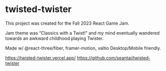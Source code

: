 # twisted-twister

This project was created for the Fall 2023 React Game Jam.

Jam theme was “Classics with a Twist!” and my mind eventually wandered towards an awkward childhood playing Twister.

Made w/ @react-three/fiber, framer-motion, valtio
Desktop/Mobile friendly.

https://twisted-twister.vercel.app/
https://github.com/seantai/twisted-twister
